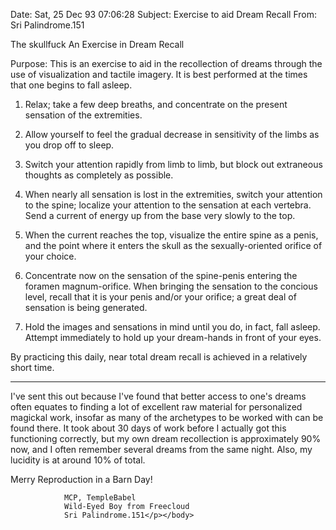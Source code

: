 <body><p>Date: Sat, 25 Dec 93 07:06:28 
Subject: Exercise to aid Dream Recall
From: Sri Palindrome.151

The skullfuck
An Exercise in Dream Recall


Purpose: This is an exercise to aid in the recollection of dreams
     through the use of visualization and tactile imagery.  It is best
     performed at the times that one begins to fall asleep.

1.  Relax; take a few deep breaths, and concentrate on the present
    sensation of the extremities.

2.  Allow yourself to feel the gradual decrease in sensitivity of the
    limbs as you drop off to sleep.

3.  Switch your attention rapidly from limb to limb, but block out
    extraneous thoughts as completely as possible.

4.  When nearly all sensation is lost in the extremities, switch your
    attention to the spine; localize your attention to the sensation
    at each vertebra.  Send a current of energy up from the base very
    slowly to the top.

5.  When the current reaches the top, visualize the entire spine as a
    penis, and the point where it enters the skull as the
    sexually-oriented orifice of your choice.

6.  Concentrate now on the sensation of the spine-penis entering the
    foramen magnum-orifice.  When bringing the sensation to the
    concious level, recall that it is your penis and/or your orifice;
    a great deal of sensation is being generated.

7.  Hold the images and sensations in mind until you do, in fact, fall
    asleep. Attempt immediately to hold up your dream-hands in front
    of your eyes.

By practicing this daily, near total dream recall is achieved in a
relatively short time.
 
**********************************************************************
I've sent this out because I've found that better access to one's
dreams often equates to finding a lot of excellent raw material for
personalized magickal work, insofar as many of the archetypes to be
worked with can be found there.  It took about 30 days of work before
I actually got this functioning correctly, but my own dream
recollection is approximately 90% now, and I often remember several
dreams from the same night.  Also, my lucidity is at around 10% of
total.
  
Merry Reproduction in a Barn Day!

                MCP, TempleBabel
                Wild-Eyed Boy from Freecloud
                Sri Palindrome.151</p></body>